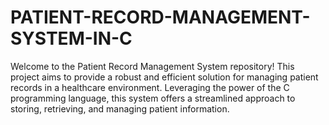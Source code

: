 # PATIENT-RECORD-MANAGEMENT-SYSTEM-IN-C
Welcome to the Patient Record Management System repository! This project aims to provide a robust and efficient solution for managing patient records in a healthcare environment. Leveraging the power of the C programming language, this system offers a streamlined approach to storing, retrieving, and managing patient information.
